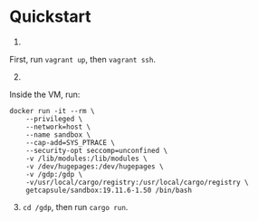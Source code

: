 # Quickstart

1.
First, run `vagrant up`, then `vagrant ssh`.

2.
Inside the VM, run:
```
docker run -it --rm \
    --privileged \
    --network=host \
    --name sandbox \
    --cap-add=SYS_PTRACE \
    --security-opt seccomp=unconfined \
    -v /lib/modules:/lib/modules \
    -v /dev/hugepages:/dev/hugepages \
    -v /gdp:/gdp \
    -v/usr/local/cargo/registry:/usr/local/cargo/registry \
    getcapsule/sandbox:19.11.6-1.50 /bin/bash
```

3. `cd /gdp`, then run `cargo run`.
